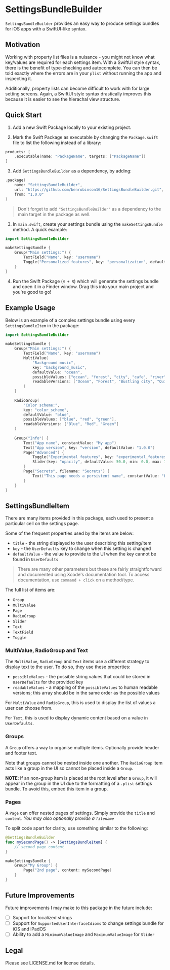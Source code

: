 # SettingsBundleBuilder

`SettingsBundleBuilder` provides an easy way to produce settings bundles for iOS apps with a SwiftUI-like syntax.

## Motivation

Working with property list files is a nuisance - you might not know what key/values are required for each settings item. With a SwiftUI style syntax, there is the benefit of type-checking and autocomplete. You can then be told exactly where the errors are in your `plist` without running the app and inspecting it.

Additionally, property lists can become difficult to work with for large setting screens. Again, a SwiftUI style syntax drastically improves this because it is easier to see the hierachal view structure.

## Quick Start

1. Add a new Swift Package locally to your existing project.

2. Mark the Swift Package as executable by changing the `Package.swift` file to list the following instead of a library:

```swift
products: [
    .executable(name: "PackageName", targets: ["PackageName"])
]
```

3. Add `SettingsBundleBuilder` as a dependency, by adding:

```swift
.package(
    name: "SettingsBundleBuilder", 
    url: "https://github.com/benrobinson16/SettingsBundleBuilder.git", 
    from: "1.0.0"
)
```

> Don't forget to add `"SettingsBundleBuilder"` as a dependency to the main target in the package as well.

3. In `main.swift`, create your settings bundle using the `makeSettingsBundle` method. A quick example:

```swift
import SettingsBundleBuilder

makeSettingsBundle {
    Group("Main settings:") {
        TextField("Name", key: "username")
        Toggle("Personalized features", key: "personalization", defaultValue: false)
    }
}
```

4. Run the Swift Package (`⌘ + R`) which will generate the settings bundle and open it in a Finder window. Drag this into your main project and you're good to go!

## Example Usage

Below is an example of a complex settings bundle using every `SettingsBundleItem` in the package:

```swift
import SettingsBundleBuilder

makeSettingsBundle {
    Group("Main settings:") {
        TextField("Name", key: "username")
        MultiValue(
            "Background music",
            key: "background_music",
            defaultValue: "ocean",
            possibleValues: ["ocean", "forest", "city", "cafe", "river"],
            readableVersions: ["Ocean", "Forest", "Bustling city", "Quiet cafe", "Gentle stream"]
        )
    }
    
    RadioGroup(
        "Color scheme:",
        key: "color_scheme",
        defaultValue: "blue",
        possibleValues: ["blue", "red", "green"],
        readableVersions: ["Blue", "Red", "Green"]
    )
    
    Group("Info") {
        Text("App name", constantValue: "My app")
        Text("App version", key: "version", defaultValue: "1.0.0")
        Page("Advanced") {
            Toggle("Experimental features", key: "experimental_features", defaultValue: false)
            Slider(key: "opacity", defaultValue: 50.0, min: 0.0, max: 100.0)
        }
        Page("Secrets", filename: "Secrets") {
            Text("This page needs a persistent name", constantValue: "because we will edit it manually")
        }
    }
}
```

## SettingsBundleItem

There are many items provided in this package, each used to present a particular cell on the settings page. 

Some of the frequent properties used by the items are below:

- `title` - the string displayed to the user describing this setting/item
- `key` - the `UserDefaults` key to change when this setting is changed
- `defaultValue` - the value to provide to the UI when the key cannot be found in `UserDefaults`

> There are many other parameters but these are fairly straightforward and documented using Xcode's documentation tool. To access documentation, use `command + click` on a method/type.

The full list of items are:

- `Group`
- `MultiValue`
- `Page`
- `RadioGroup`
- `Slider`
- `Text`
- `TextField`
- `Toggle`

### MultiValue, RadioGroup and Text

The `MultiValue`, `RadioGroup` and `Text` items use a different strategy to display text to the user. To do so, they use these properties:

- `possibleValues` - the possible string values that could be stored in `UserDefaults` for the provided key
- `readableValues` - a mapping of the `possibleValues` to human readable versions; this array should be in the same order as the possible values

For `MultiValue` and `RadioGroup`, this is used to display the list of values a user can choose from.

For `Text`, this is used to display dynamic content based on a value in `UserDefaults`.

### Groups

A `Group` offers a way to organise multiple items. Optionally provide header and footer text.

Note that groups cannot be nested inside one another. The `RadioGroup` item acts like a group in the UI so cannot be placed inside a `Group`.

**NOTE**: If an non-group item is placed at the root level after a `Group`, it will appear in the group in the UI due to the formatting of a `.plist` settings bundle. To avoid this, embed this item in a group.

### Pages

A `Page` can offer nested pages of settings. Simply provide the `title` and `content`.
_You may also optionally provide a `filename`_

To split code apart for clarity, use something similar to the following:

```swift
@SettingsBundleBuilder
func mySecondPage() -> [SettingsBundleItem] {
    // second page content
}

makeSettingsBundle {
    Group("My Group") {
        Page("2nd page", content: mySecondPage)
    }
}
```

## Future Improvements

Future improvements I may make to this package in the future include:

- [ ] Support for localized strings
- [ ] Support for `SupportedUserInterfaceIdioms` to change settings bundle for iOS and iPadOS
- [ ] Ability to add a `MinimumValueImage` and `MaximumValueImage` for `Slider`

## Legal

Please see LICENSE.md for license details.
